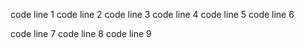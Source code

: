 code line 1
code line 2
code line 3
code line 4
code line 5
code line 6
    
code line 7
code line 8
code line 9
